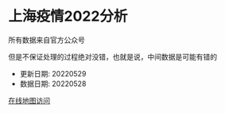 # 上海疫情2022分析

所有数据来自官方公众号

但是不保证处理的过程绝对没错，也就是说，中间数据是可能有错的

- 更新日期: 20220529
- 数据日期: 20220528

[在线地图访问](https://qhduan.github.io/sh-cov/)
